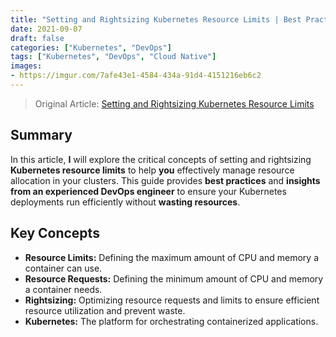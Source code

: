 ```yaml
---
title: "Setting and Rightsizing Kubernetes Resource Limits | Best Practices"
date: 2021-09-07
draft: false
categories: ["Kubernetes", "DevOps"]
tags: ["Kubernetes", "DevOps", "Cloud Native"]
images:
- https://imgur.com/7afe43e1-4584-434a-91d4-4151216eb6c2
---
```


> Original Article: [Setting and Rightsizing Kubernetes Resource Limits](https://www.containiq.com/post/setting-and-rightsizing-kubernetes-resource-limits)

## Summary

In this article, **I** will explore the critical concepts of setting and rightsizing **Kubernetes resource limits** to help **you** effectively manage resource allocation in your clusters. This guide provides **best practices** and **insights from an experienced DevOps engineer** to ensure your Kubernetes deployments run efficiently without **wasting resources**.

## Key Concepts

*   **Resource Limits:** Defining the maximum amount of CPU and memory a container can use.
*   **Resource Requests:** Defining the minimum amount of CPU and memory a container needs.
*   **Rightsizing:** Optimizing resource requests and limits to ensure efficient resource utilization and prevent waste.
*   **Kubernetes:** The platform for orchestrating containerized applications.
